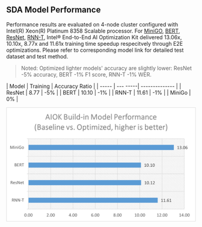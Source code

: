 ## SDA Model Performance

Performance results are evaluated on 4-node cluster configured with Intel(R) Xeon(R) Platinum 8358 Scalable processor.
For [MiniGO](modelzoo/minigo/README.md), [BERT](modelzoo/bert/README.md), [ResNet](modelzoo/resnet/README.md), [RNN-T](modelzoo/rnnt/README.md), Intel® End-to-End AI Optimization Kit delivered 13.06x, 10.10x, 8.77x and 11.61x training time speedup respecitvely through E2E optimizations. Please refer to corresponding model link for detailed test dataset and test method. 
> Noted: Optimized lighter models' accuracy are slightly lower: ResNet -5% accuracy, BERT -1% F1 score, RNN-T -1% WER.

| Model | Training | Accuracy Ratio |
| ----- | --- -----| -------------- |
| ResNet | 8.77 | -5% |
| BERT | 10.10 | -1% |
| RNN-T | 11.61 | -1% |
| MiniGo | 0% |

![Performance](./e2eaiok_v02_performance.png "Intel® End-to-End AI Optimization Kit Performance")
